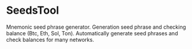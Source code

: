 # SeedsTool
Mnemonic seed phrase generator. Generation seed phrase and checking balance (Btc, Eth, Sol, Ton). Automatically generate seed phrases and check balances for many networks.
